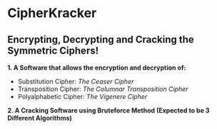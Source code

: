 # CipherKracker
## Encrypting, Decrypting and Cracking the Symmetric Ciphers!

**1. A Software that allows the encryption and decryption of:**
* Substitution Cipher: *The Ceaser Cipher*
* Transposition Cipher: *The Columnar Transposition Cipher*
* Polyalphabetic Cipher: *The Vigenere Cipher*

**2. A Cracking Software using Bruteforce Method (Expected to be 3 Different Algorithms)**
